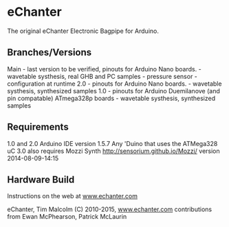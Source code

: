 # eChanter
The original eChanter Electronic Bagpipe for Arduino.

Branches/Versions
------------------------------
Main 	- last version to be verified, pinouts for Arduino Nano boards.
	- wavetable systhesis, real GHB and PC samples
	- pressure sensor
	- configuration at runtime
2.0 	- pinouts for Arduino Nano boards.
	- wavetable systhesis, synthesized samples
1.0 	- pinouts for Arduino Duemilanove (and pin compatable) ATmega328p boards
	- wavetable systhesis, synthesized samples


Requirements
------------------------------
1.0 and 2.0 
Arduino IDE version 1.5.7
Any 'Duino that uses the ATMega328 uC
3.0 also requires Mozzi Synth http://sensorium.github.io/Mozzi/ version 2014-08-09-14:15 


Hardware Build
------------------------------
Instructions on the web at www.echanter.com


eChanter, Tim Malcolm (C) 2010-2015, www.echanter.com
	contributions from Ewan McPhearson, Patrick McLaurin


